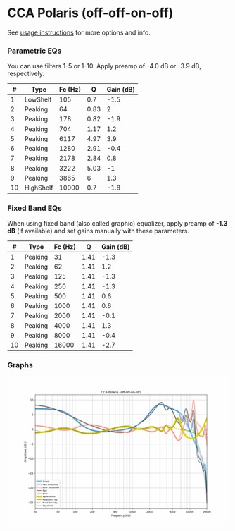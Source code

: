# CCA Polaris (off-off-on-off)
See [usage instructions](https://github.com/jaakkopasanen/AutoEq#usage) for more options and info.

### Parametric EQs
You can use filters 1-5 or 1-10. Apply preamp of -4.0 dB or -3.9 dB, respectively.

|   # | Type      |   Fc (Hz) |    Q |   Gain (dB) |
|-----|-----------|-----------|------|-------------|
|   1 | LowShelf  |       105 | 0.7  |        -1.5 |
|   2 | Peaking   |        64 | 0.83 |         2   |
|   3 | Peaking   |       178 | 0.82 |        -1.9 |
|   4 | Peaking   |       704 | 1.17 |         1.2 |
|   5 | Peaking   |      6117 | 4.97 |         3.9 |
|   6 | Peaking   |      1280 | 2.91 |        -0.4 |
|   7 | Peaking   |      2178 | 2.84 |         0.8 |
|   8 | Peaking   |      3222 | 5.03 |        -1   |
|   9 | Peaking   |      3865 | 6    |         1.3 |
|  10 | HighShelf |     10000 | 0.7  |        -1.8 |

### Fixed Band EQs
When using fixed band (also called graphic) equalizer, apply preamp of **-1.3 dB** (if available) and set gains manually with these parameters.

|   # | Type    |   Fc (Hz) |    Q |   Gain (dB) |
|-----|---------|-----------|------|-------------|
|   1 | Peaking |        31 | 1.41 |        -1.3 |
|   2 | Peaking |        62 | 1.41 |         1.2 |
|   3 | Peaking |       125 | 1.41 |        -1.3 |
|   4 | Peaking |       250 | 1.41 |        -1.3 |
|   5 | Peaking |       500 | 1.41 |         0.6 |
|   6 | Peaking |      1000 | 1.41 |         0.6 |
|   7 | Peaking |      2000 | 1.41 |        -0.1 |
|   8 | Peaking |      4000 | 1.41 |         1.3 |
|   9 | Peaking |      8000 | 1.41 |        -0.4 |
|  10 | Peaking |     16000 | 1.41 |        -2.7 |

### Graphs
![](./CCA%20Polaris%20(off-off-on-off).png)
